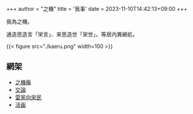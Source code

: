 +++
author = "之機"
title = '我事'
date = 2023-11-10T14:42:13+09:00
+++

我為之機。

通造思造言「栄言」、来思造世「栄世」。等居内異網処。

{{< figure src="./kaeru.png" width=100 >}}

## 網架

* [之機庵](https://kaeru2193.net)
* [交論](https://twitter.com/kaeru2193)
* [雷家向栄民](https://discord.gg/tHhA4bBYap)
* [活画](https://youtube.com/channel/UCohJlUTohjjcikJPD7b2mdA)